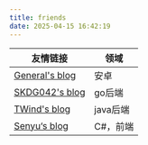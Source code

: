 ```yaml
---
title: friends
date: 2025-04-15 16:42:19
---
```



| 友情链接                                          | 领域     |
| ------------------------------------------------- | -------- |
| [General's blog](https://generalsio.top/)         | 安卓     |
| [SKDG042's blog](https://skdg042.github.io/)      | go后端   |
| [TWind's blog](http://8.137.77.31/MyBlog/)        | java后端 |
| [Senyu‘s blog](https://senyu2333.github.io/blog/) | C#，前端 |



